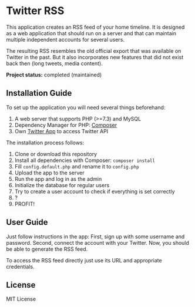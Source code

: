 Twitter RSS
========
This application creates an RSS feed of your home timeline. It is designed as a web application that should run on a server and that can maintain multiple independent accounts for several users.

The resulting RSS resembles the old official export that was available on Twitter in the past. But it also incorporates new features that did not exist back then (long tweets, media content).

**Project status:** completed (maintained)


## Installation Guide

To set up the application you will need several things beforehand:
1. A web server that supports PHP (>=7.3) and MySQL
2. Dependency Manager for PHP: [Composer](https://getcomposer.org/)
3. Own [Twitter App](https://developer.twitter.com/) to access Twitter API

The installation process follows: 
1. Clone or download this repository
2. Install all dependencies with Composer: `composer install`
3. Fill `config.default.php` and rename it to `config.php`
4. Upload the app to the server
5. Run the app and log in as the admin
6. Initialize the database for regular users
7. Try to create a user account to check if everything is set correctly
8. ?
9. PROFIT!


## User Guide

Just follow instructions in the app: First, sign up with some username and password. Second, connect the account with your Twitter. Now, you should be able to generate the RSS feed.

To access the RSS feed directly just use its URL and appropriate credentials.


## License
MIT License
